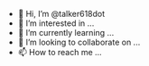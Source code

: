 - 👋 Hi, I’m @talker618dot
- 👀 I’m interested in ...
- 🌱 I’m currently learning ...
- 💞️ I’m looking to collaborate on ...
- 📫 How to reach me ...

<!---
talker618dot/talker618dot is a ✨ special ✨ repository because its `README.md` (this file) appears on your GitHub profile.
You can click the Preview link to take a look at your changes.
--->
